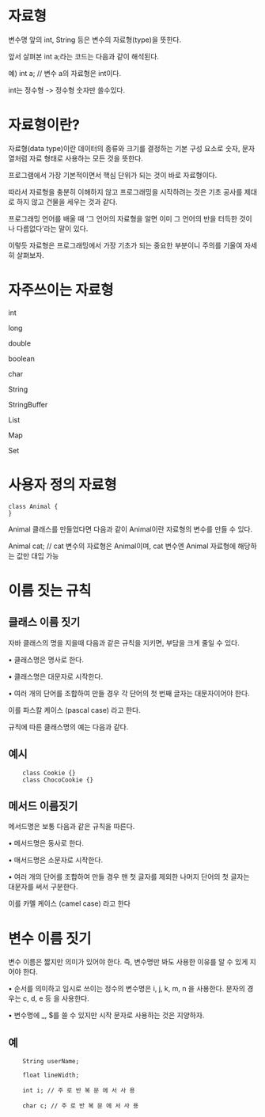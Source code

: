 자료형
===

변수명 앞의 int, String 등은 변수의 자료형(type)을 뜻한다. 

앞서 살펴본 int a;라는 코드는 다음과 같이 해석된다.

예)
    int a;   // 변수 a의 자료형은 int이다.

int는 정수형 -> 정수형 숫자만 쓸수있다.

자료형이란?
===

자료형(data type)이란 데이터의 종류와 크기를 결정하는 기본 구성 요소로 숫자, 문자열처럼 자료 형태로 사용하는 모든 것을 뜻한다. 

프로그램에서 가장 기본적이면서 핵심 단위가 되는 것이 바로 자료형이다.

따라서 자료형을 충분히 이해하지 않고 프로그래밍을 시작하려는 것은 기초 공사를 제대로 하지 않고 건물을 세우는 것과 같다. 

프로그래밍 언어를 배울 때 ‘그 언어의 자료형을 알면 이미 그 언어의 반을 터득한 것이나 다름없다’라는 말이 있다. 

이렇듯 자료형은 프로그래밍에서 가장 기초가 되는 중요한 부분이니 주의를 기울여 자세히 살펴보자.



자주쓰이는 자료형
===

int

long

double

boolean

char

String

StringBuffer

List

Map

Set

사용자 정의 자료형
===

    class Animal {
    }

Animal 클래스를 만들었다면 다음과 같이 Animal이란 자료형의 변수를 만들 수 있다. 

Animal cat;  // cat 변수의 자료형은 Animal이며, cat 변수엔 Animal 자료형에 해당하는 값만 대입 가능


이름 짓는 규칙
===

클래스 이름 짓기
---

자바 클래스의 명을 지을때 다음과 같은 규칙을 지키면, 부담을 크게 줄일 수 있다.

• 클래스명은 명사로 한다.

• 클래스명은 대문자로 시작한다.

• 여러 개의 단어를 조합하여 만들 경우 각 단어의 첫 번째 글자는 대문자이어야 한다. 

이를 파스칼 케이스 (pascal case) 라고 한다.

규칙에 따른 클래스명의 예는 다음과 같다.

예시
--
        class Cookie {}
        class ChocoCookie {}


메서드 이름짓기 
---

메서드명은 보통 다음과 같은 규칙을 따른다.

• 메서드명은 동사로 한다.

• 매서드명은 소문자로 시작한다.

• 여러 개의 단어를 조합하여 만들 경우 맨 첫 글자를 제외한 나머지 단어의 첫 글자는 대문자를 써서 구분한다. 

이를 카멜 케이스 (camel case) 라고 한다

변수 이름 짓기
===

변수 이름은 짧지만 의미가 있어야 한다. 즉, 변수명만 봐도 사용한 이유를 알 수 있게 지어야 한다.

• 순서를 의미하고 임시로 쓰이는 정수의 변수명은 i, j, k, m, n 을 사용한다. 문자의 경우는 c, d, e 등 을 사용한다.

• 변수명에 _, $를 쓸 수 있지만 시작 문자로 사용하는 것은 지양하자.

예
--

        String userName;

        float lineWidth;

        int i; // 주 로 반 복 문 에 서 사 용

        char c; // 주 로 반 복 문 에 서 사 용





    
